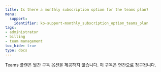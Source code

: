 ```yaml
---
title: Is there a monthly subscription option for the teams plan?
menu:
  support:
    identifier: ko-support-monthly_subscription_option_teams_plan
tags:
- administrator
- billing
- team management
toc_hide: true
type: docs
---
```


Teams 플랜은 월간 구독 옵션을 제공하지 않습니다. 이 구독은 연간으로 청구됩니다.
